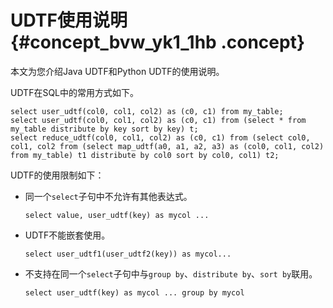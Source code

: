# UDTF使用说明 {#concept_bvw_yk1_1hb .concept}

本文为您介绍Java UDTF和Python UDTF的使用说明。

UDTF在SQL中的常用方式如下。

``` {#codeblock_181_i4b_vjl}
select user_udtf(col0, col1, col2) as (c0, c1) from my_table; 
select user_udtf(col0, col1, col2) as (c0, c1) from (select * from my_table distribute by key sort by key) t;
select reduce_udtf(col0, col1, col2) as (c0, c1) from (select col0, col1, col2 from (select map_udtf(a0, a1, a2, a3) as (col0, col1, col2) from my_table) t1 distribute by col0 sort by col0, col1) t2;
```

UDTF的使用限制如下：

-   同一个`select`子句中不允许有其他表达式。

    ``` {#codeblock_srh_tz2_5xm}
    select value, user_udtf(key) as mycol ...
    ```

-   UDTF不能嵌套使用。

    ``` {#codeblock_48q_mjj_dq8}
    select user_udtf1(user_udtf2(key)) as mycol...
    ```

-   不支持在同一个`select`子句中与`group by`、`distribute by`、`sort by`联用。

    ``` {#codeblock_t5o_0gl_by5}
    select user_udtf(key) as mycol ... group by mycol
    ```


